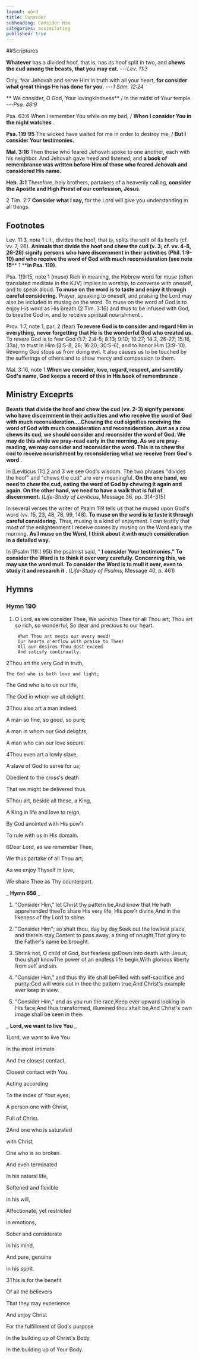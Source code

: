 ```yaml
---
layout: word
title: Consider
subheading: Consider Him
categories: assimilating
published: true
---
```


##Scriptures

**Whatever** has a divided hoof, that is, has its hoof split in two, and **chews the cud among the beasts, that you may eat.**
---_Lev. 11:3_

Only, fear Jehovah and serve Him in truth with all your heart, **for consider what great things He has done for you.**
---_1 Sam. 12:24_

** We consider, O God, Your lovingkindness** / In the midst of Your temple.
---_Psa. 48:9_

Psa. 63:6 When I remember You while on my bed, / **When I consider You in the night watches** .

**Psa. 119:95** The wicked have waited for me in order to destroy me, / **But I consider Your testimonies.**

**Mal. 3:16** Then those who feared Jehovah spoke to one another, each with his neighbor. And Jehovah gave heed and listened, and **a book of remembrance was written before Him of those who feared Jehovah and considered His name.**

**Heb. 3:1** Therefore, holy brothers, partakers of a heavenly calling, **consider the Apostle and High Priest of our confession, Jesus.**

2 Tim. 2:7 **Consider what I say,** for the Lord will give you understanding in all things.

## Footnotes

Lev. 11:3, note 1 Lit., divides the hoof, that is, splits the split of its hoofs (cf. vv. 7, 26). **Animals that divide the hoof and chew the cud (v. 3; cf. vv. 4-8, 26-28) signify persons who have discernment in their activities (Phil. 1:9-10) and who receive the word of God with much reconsideration (see note 15**** 1 ****in Psa. 119).**

Psa. 119:15, note 1 (muse) Rich in meaning, the Hebrew word for muse (often translated meditate in the KJV) implies to worship, to converse with oneself, and to speak aloud. **To muse on the word is to taste and enjoy it through careful considering.** Prayer, speaking to oneself, and praising the Lord may also be included in musing on the word. To muse on the word of God is to enjoy His word as His breath (2 Tim. 3:16) and thus to be infused with God, to breathe God in, and to receive spiritual nourishment **.**

Prov. 1:7, note 1, par. 2 (fear) **To revere God is to consider and regard Him in everything, never forgetting that He is the wonderful God who created us.** To revere God is to fear God (1:7; 2:4-5; 8:13; 9:10; 10:27; 14:2, 26-27; 15:16, 33a), to trust in Him (3:5-8, 26; 16:20; 30:5-6), and to honor Him (3:9-10). Revering God stops us from doing evil. It also causes us to be touched by the sufferings of others and to show mercy and compassion to them.

Mal. 3:16, note 1 **When we consider, love, regard, respect, and sanctify God's name, God keeps a record of this in His book of remembrance** .

## Ministry Exceprts

**Beasts that divide the hoof and chew the cud (vv. 2-3) signify persons who have discernment in their activities and who receive the word of God with much reconsideration….Chewing the cud signifies receiving the word of God with much consideration and reconsideration. Just as a cow chews its cud, we should consider and reconsider the word of God. We may do this while we pray-read early in the morning. As we are pray-reading, we may consider and reconsider the word. This is to chew the cud to receive nourishment by reconsidering what we receive from God's word** .

In [Leviticus 11:] 2 and 3 we see God's wisdom. The two phrases "divides the hoof" and "chews the cud" are very meaningful. **On the one hand, we need to chew the cud, eating the word of God by chewing it again and again. On the other hand, we need to have a walk that is full of discernment.** (_Life-Study of Leviticus_, Message 36, pp. 314-315)

In several verses the writer of Psalm 119 tells us that he mused upon God's word (vv. 15, 23, 48, 78, 99, 148). **To muse on the word is to taste it through careful considering.** Thus, musing is a kind of enjoyment. I can testify that most of the enlightenment I receive comes by musing on the Word early the morning. **As I muse on the Word, I think about it with much consideration in a detailed way.**

In [Psalm 119:] 95b the psalmist said, " **I consider Your testimonies." To consider the Word is to think it over very carefully. Concerning this, we may use the word mull. To consider the Word is to mull it over, even to study it and research it** . (_Life-Study of Psalms_, Message 40, p. 461)

## Hymns 

### Hymn 190 

1. O Lord, as we consider Thee,
	We worship Thee for all Thou art;
	Thou art so rich, so wonderful,
    So dear and precious to our heart.

        What Thou art meets our every need!
        Our hearts o'erflow with praise to Thee!
        All our desires Thou dost exceed
        And satisfy continually.

2Thou art the very God in truth,

	The God who is both love and light;

The God who is to us our life,

The God in whom we all delight.

3Thou also art a man indeed,

A man so fine, so good, so pure;

A man in whom our God delights,

A man who can our love secure.

4Thou even art a lowly slave,

A slave of God to serve for us;

Obedient to the cross's death

That we might be delivered thus.

5Thou art, beside all these, a King,

A King in life and love to reign,

By God anointed with His pow'r

To rule with us in His domain.

6Dear Lord, as we remember Thee,

We thus partake of all Thou art;

As we enjoy Thyself in love,

We share Thee as Thy counterpart.

_ **Hymn 656** _

1. "Consider Him," let Christ thy pattern be,And know that He hath apprehended theeTo share His very life, His pow'r divine,And in the likeness of thy Lord to shine.

1. "Consider Him"; so shalt thou, day by day,Seek out the lowliest place, and therein stay,Content to pass away, a thing of nought,That glory to the Father's name be brought.

1. Shrink not, O child of God, but fearless goDown into death with Jesus; thou shalt knowThe power of an endless life begin,With glorious liberty from self and sin.

1. "Consider Him," and thus thy life shall beFilled with self-sacrifice and purity;God will work out in thee the pattern true,And Christ's example ever keep in view.

1. "Consider Him," and as you run the race,Keep ever upward looking in His face;And thus transformed, illumined thou shalt be,And Christ's own image shall be seen in thee.

_ **Lord, we want to live You** _

1Lord, we want to live You

In the most intimate

And the closest contact,

Closest contact with You.

Acting according

To the index of Your eyes;

A person one with Christ,

Full of Christ.

2And one who is saturated

with Christ

One who is so broken

And even terminated

In his natural life,

Softened and flexible

in his will,

Affectionate, yet restricted

in emotions,

Sober and considerate

in his mind,

And pure, genuine

in his spirit.

3This is for the benefit

Of all the believers

That they may experience

And enjoy Christ

For the fulfillment of God's purpose

In the building up of Christ's Body,

In the building up of Your Body.